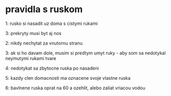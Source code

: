 # pravidla s ruskom

1: rusko si nasadit uz doma s cistymi rukami

3: prekryty musi byt aj nos

2: nikdy nechytat za vnutornu stranu

3: ak si ho davam dole, musim si predtym umyt ruky - aby som sa nedotykal neymutymi rukami tvare

4: nedotykat sa zbytocne ruska po nasadeni

5: kazdy clen domacnosti ma oznacene svoje vlastne ruska

6: bavlnene ruska oprat na 60 a ozehlit, alebo zaliat vriacou vodou
